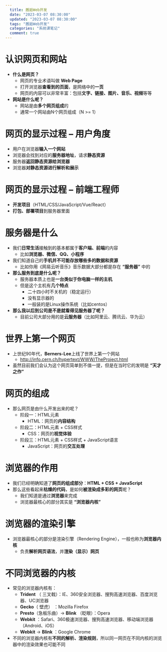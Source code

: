 ```yaml
---
  title: 邂逅Web开发
  date: "2023-03-07 08:30:00"
  updated: "2023-03-07 08:30:00"
  tags: "邂逅Web开发"
  categories: "系统课笔记"
  comment: true
---
```


# 认识网页和网站

- **什么是网页？**
  - 网页的专业术语叫做 **Web Page**
  - 打开浏览器**查看到的页面**，是网络中的**一页**
  - 网页的内容可以非常丰富：包括**文字、链接、图片、音乐、视频**等等
- **网站是什么呢？**
  - 网站是由**多个网页组成**的
  - 通常一个网站由N个网页组成（N >= 1）



# 网页的显示过程 – 用户角度

- 用户在浏览器**输入一个网站**
- 浏览器会找到对应的**服务器地址**，请求**静态资源**
- 服务器**返回静态资源给浏览器**
- 浏览器**对静态资源进行解析和展示**



# 网页的显示过程 – 前端工程师

- **开发项目**（HTML/CSS/JavaScript/Vue/React）
- **打包、部署项目**到服务器里面



# 服务器是什么

- 我们**日常生活**接触到的基本都属于**客户端、前端**的内容
  - 比如**浏览器、微信、QQ、小程序**
- 我们知道自己的**手机并不可能存放哪些多的数据和资源**
  - 比如你用《网易云听音乐》音乐数据大部分都是存在 **“服务器”** 中的
- **那么服务到底是什么呢？**
  - 服务器本质上也是**一台类似于你电脑一样的主机**
  - 但是这个主机有**几个特点**
    - 二十四小时不关机的（稳定运行）
    - 没有显示器的
    - 一般装的是Linux操作系统（比如centos）
- **那么我以后到公司是不是就看得见服务器了呢？**
  - 目前公司大部分用的是**云服务器**（比如阿里云、腾讯云、华为云）



# 世界上第一个网页

- 上世纪90年代，**Berners-Lee**上线了世界上第一个网站
  - http://info.cern.ch/hypertext/WWW/TheProject.html
- 虽然目前我们会认为这个网页简单到不值一提，但是在当时它的发明是 **“天才之作”**



# 网页的组成

- 那么网页是由什么开发出来的呢？
  - 阶段一：HTML元素
    - HTML：网页的**内容结构**
  - 阶段二：HTML元素 + CSS样式
    - CSS：网页的**视觉体验**
  - 阶段三：HTML元素 + CSS样式 + JavaScript语言
    - JavaScript：网页的**交互处理**



# 浏览器的作用

- 我们已经明确知道了**网页的组成部分**：**HTML + CSS + JavaScript**
- 那么这些看起来**枯燥的代码**，是如何**被渲染成多彩的网页**呢？
  - 我们知道是通过**浏览器**来完成
  - 浏览器最核心的部分其实是 **“浏览器内核”**



# 浏览器的渲染引擎

- 浏览器最核心的部分是渲染引擎（Rendering Engine），一般也称为**浏览器内核**
  - 负责**解析网页语法**，并**渲染（显示）网页**



# 不同浏览器的内核

- 常见的浏览器内核有：
  - **Trident** （ 三叉戟）：IE、360安全浏览器、搜狗高速浏览器、百度浏览器、UC浏览器
  - **Gecko**（ 壁虎） ：Mozilla Firefox
  - **Presto**（急板乐曲）-> **Blink** （眨眼）：Opera
  - **Webkit** ：Safari、360极速浏览器、搜狗高速浏览器、移动端浏览器（Android、iOS）
  - **Webkit** -> **Blink** ：Google Chrome
- 不同的浏览器内核有**不同的解析、渲染规则**，所以同一网页在不同内核的浏览器中的渲染效果也可能不同